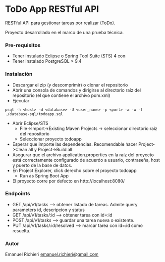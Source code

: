 # ToDo App RESTful API

RESTful API para gestionar tareas por realizar (ToDo). 

Proyecto desarrollado en el marco de una prueba técnica. 

### Pre-requisitos
- Tener instalado Eclipse o Spring Tool Suite (STS) 4 con 
- Tener instalado PostgreSQL > 9.4

### Instalación

- Descargar el zip (y descomprimir) o clonar el repositorio
- Abrir una consola de comandos y dirigirse al directorio raíz del repositorio (el que contiene el archivo pom.xml)
- Ejecutar 
```
psql -h <host> -d <database> -U <user_name> -p <port> -a -w -f ./database-sql/todoapp.sql
```
- Abrir Eclipse/STS
  - File->Import->Existing Maven Projects -> seleccionar directorio raíz del repositorio
  - Seleccionar proyecto todoapp
- Esperar que importe las dependencias. Recomendable hacer Project->Clean all y Project->Build all
- Asegurar que el archivo application.properties en la raíz del proyecto está correctamente configurado de acuerdo a usuario, contraseña, host y puerto de la base de datos.
- En Project Explorer, click derecho sobre el proyecto todoapp
  - Run as Spring Boot App
- El proyecto corre por defecto en http://localhost:8080/


### Endpoints

- GET /api/v1/tasks --> obtener listado de tareas. Admite query parameters id, descripcion y status
- GET /api/v1/tasks/:id --> obtener tarea con id=:id
- POST /api/v1/tasks --> guardar una tarea nueva o existente.
- PUT /api/v1/tasks/:id/resolved --> marcar tarea con id=:id como resuelta.

### Autor
Emanuel Richieri <emanuel.richieri@gmail.com>
